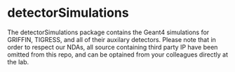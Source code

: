 detectorSimulations
===================

The detectorSimulations package contains the Geant4 simulations for GRIFFIN, TIGRESS, and all of their auxilary detectors.  Please note that in order to respect our NDAs, all source containing third party IP have been omitted from this repo, and can be optained from your colleagues directly at the lab.
